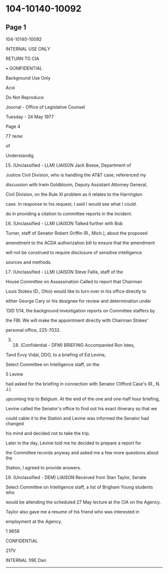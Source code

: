 # 104-10140-10092

## Page 1

104-10140-10092

INTERNAL USE ONLY

RETURN TO CIA

• GOMFIDENTIAL

Background Use Only

Acoi

Do Not Reproduce

Journal - Office of Legislative Counsel

Tuesday - 24 May 1977

Page 4

77 телю

of

Understandig

15. (Unclassified - LLM) LIAISON Jack Boese, Department of

Justice Civil Division, who is handling the AT&T case, referenced my

discussion with Irwin Goldbloom, Deputy Assistant Attorney General,

Civil Division, on the Rule XI problem as it relates to the Harrington

case. In response to his request, I said I would see what I could.

do in providing a citation to committee reports in the incident.

16. (Unclassified - LLM) LIAISON Talked further with Bob

Turner, staff of Senator Robert Griffin (R., Mich.), about the proposed

amendment to the ACDA authorization bill to ensure that the amendment

will not be construed to require disclosure of sensitive intelligence

sources and methods.

17. (Unclassified - LLM) LIAISON Steve Fallis, staff of the

House Committee on Assassination Called to report that Chairman

Louis Stokes (D., Ohio) would like to turn over in his office directly to

either George Cary or his designee for review and determination undei

'DID 1/14, the background investigation reports on Committee staffers by

the FBI. We will make the appointment directly with Chairman Stokes'

personal office, 225-7032.

03. 18. (Confidential - DFM) BRIEFING Accompanied Ron Istes,

Tand Evvy Vidal, DDO, to a briefing of Ed Levine,

Select Committee on Intelligence staff, on the

5 Levine

had asked for the briefing in connection with Senator Clifford Case's (R., N. J.)

upcoming trip to Belgium. At the end of the one and one-half hour briefing,

Levine called the Senator's office to find out his exact itinerary sọ that we

could cable it to the Station and Levine was informed the Senator had changed

his mind and decided not to take the trip.

Later in the day, Levine told me he decided to prepare a report for

the Committee records anyway and asked me a few more questions about the

Station, I agreed to provide answers.

19. (Unclassified - DEM) LIAISON Received from Stan Taylor, Senate

Select Committee on Intelligence staff, a list of Brigham Young students who

would be altending the scheduled 27 May lecture at the CIA on the Agency.

Taylor also gave me a resume of his friend who was interested in

employment at the Agency.

1 9658

CONFIDENTIAL

217V

INTERNAL 1I9E Dari

---

